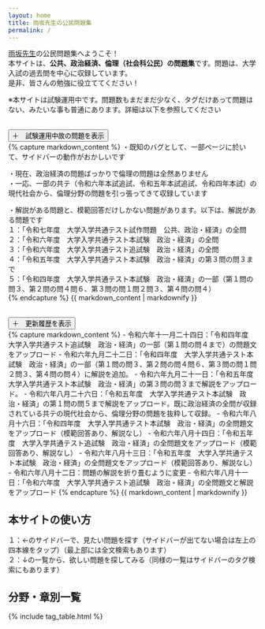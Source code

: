 ```yaml
---
layout: home
title: 雨坂先生の公民問題集
permalink: /
---
```


[雨坂先生](https://x.com/teacheramesaka)の公民問題集へようこそ！  
本サイトは、**公共、政治経済、倫理（社会科公民）の問題集**です。問題は、大学入試の過去問を中心に収録しています。  
是非、皆さんの勉強に役立ててください！  
  
※本サイトは試験運用中です。問題数もまだまだ少なく、タグだけあって問題はない、みたいな事も普通にあります。詳細は以下を参照してください  
  
<br>
  
<div class="collapsible">
  <button class="collapsible-button">＋　試験運用中故の問題を表示</button>
  <div class="collapsible-content">
    {% capture markdown_content %}
・既知のバグとして、一部ページに於いて、サイドバーの動作がおかしいです  
  
・現在、政治経済の問題ばっかりで倫理の問題は全然ありません  
・一応、一部の共テ（令和六年本試追試、令和五年本試追試、令和四年本試）の現代社会から、倫理分野の問題を引っ張ってきて収録しています  
  
・解説がある問題と、模範回答だけしかない問題があります。以下は、解説がある問題です  
１：「令和七年度　大学入学共通テスト試作問題　公共、政治・経済」の全問  
２：「令和六年度　大学入学共通テスト本試験　政治・経済」の全問  
３：「令和六年度　大学入学共通テスト追試験　政治・経済」の全問  
４：「令和五年度　大学入学共通テスト本試験　政治・経済」の第３問の問３まで  
５：「令和四年度　大学入学共通テスト本試験　政治・経済」の一部（第１問の問３、第２問の問４問６、第３問の問１問２問３、第４問の問４）  
    {% endcapture %}
    {{ markdown_content | markdownify }}
  </div>
</div>
  
<br>
  
<div class="collapsible">
  <button class="collapsible-button">＋　更新履歴を表示</button>
  <div class="collapsible-content">
    {% capture markdown_content %}
- 令和六年十一月二十四日：「令和四年度　大学入学共通テスト追試験　政治・経済」の一部（第１問の問４まで）の問題文をアップロード  
- 令和六年九月二十二日：「令和四年度　大学入学共通テスト本試験　政治・経済」の一部（第１問の問３、第２問の問４問６、第３問の問１問２問３、第４問の問４）に解説を追加。  
- 令和六年九月二十一日：「令和五年度　大学入学共通テスト本試験　政治・経済」の第３問の問３まで解説をアップロード。  
- 令和六年八月二十六日：「令和五年度　大学入学共通テスト本試験　政治・経済」の第１問の問５まで解説をアップロード。既に政治経済の全問が収録されている共テの現代社会から、倫理分野の問題を抜粋して収録。  
- 令和六年八月十六日：「令和四年度　大学入学共通テスト本試験　政治・経済」の全問題文をアップロード（模範回答あり、解説なし）  
- 令和六年八月十四日：「令和五年度　大学入学共通テスト追試験　政治・経済」の全問題文をアップロード（模範回答あり、解説なし）  
- 令和六年八月十三日：「令和五年度　大学入学共通テスト本試験　政治・経済」の全問題文をアップロード（模範回答あり、解説なし）  
- 令和六年八月十二日：問題の解説を折り畳むように変更  
- 令和六年八月十一日：「令和六年度　大学入学共通テスト追試験　政治・経済」の全問題文と解説をアップロード  
    {% endcapture %}
    {{ markdown_content | markdownify }}
  </div>
</div>
  
## 本サイトの使い方  
  
１：←のサイドバーで、見たい問題を探す（サイドバーが出てない場合は左上の四本線をタップ）（最上部には全文検索もあります）  
２：↓の一覧から、欲しい問題を探してみる（同様の一覧はサイドバーのタグ検索にもあります）  
  
## 分野・章別一覧
{% include tag_table.html %}

<!-- https://teacheramesaka.github.io/hsworkbookcivics/all-posts/ -->